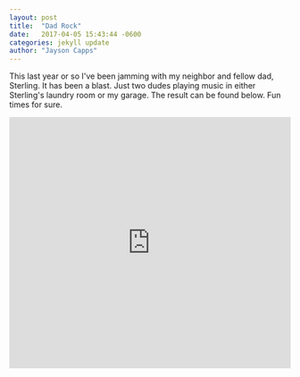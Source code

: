 ```yaml
---
layout: post
title:  "Dad Rock"
date:   2017-04-05 15:43:44 -0600
categories: jekyll update
author: "Jayson Capps"
---
```

This last year or so I've been jamming with my neighbor and fellow dad, Sterling. It has been a blast. Just two dudes playing music in either Sterling's laundry room or my garage. The result can be found below. Fun times for sure.

<iframe width="100%" height="450" scrolling="no" frameborder="no" src="https://w.soundcloud.com/player/?url=https%3A//api.soundcloud.com/users/169164953&amp;auto_play=false&amp;hide_related=false&amp;show_comments=true&amp;show_user=true&amp;show_reposts=false&amp;visual=true"></iframe>



